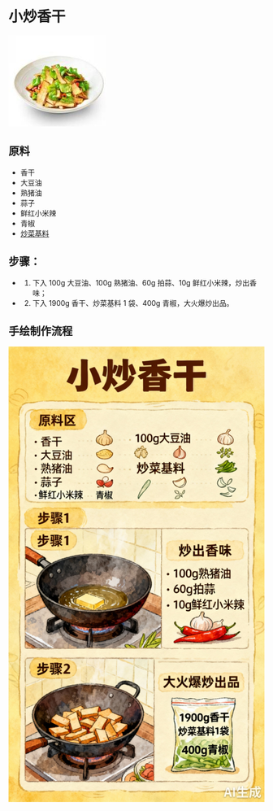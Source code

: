 # 小炒香干

![小炒香干](../images/小炒香干.jpg)


## 原料
- 香干
- 大豆油
- 熟猪油
- 蒜子
- 鲜红小米辣
- 青椒
- [炒菜基料](/配料/炒菜基料.md)

## 步骤：
- 1. 下入 100g 大豆油、100g 熟猪油、60g 拍蒜、10g 鲜红小米辣，炒出香味；
- 2. 下入 1900g 香干、炒菜基料 1 袋、400g 青椒，大火爆炒出品。


## 手绘制作流程

![手绘制作流程](../images/炒菜/小炒香干.jpg)
